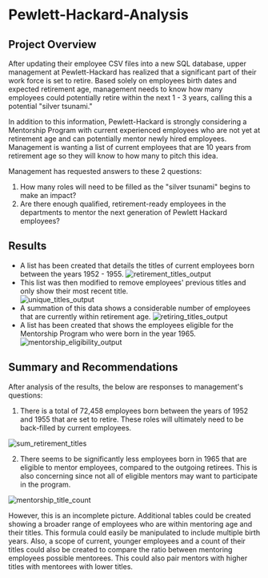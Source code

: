 # Pewlett-Hackard-Analysis
## Project Overview
After updating their employee CSV files into a new SQL database, upper management at Pewlett-Hackard has realized that a significant part of their work force is set to retire.  Based solely on employees birth dates and expected retirement age, management needs to know how many employees could potentially retire within the next 1 - 3 years, calling this a potential "silver tsunami."  

In addition to this information, Pewlett-Hackard is strongly considering a Mentorship Program with current experienced employees who are not yet at retirement age and can potentially mentor newly hired employees.  Management is wanting a list of current employees that are 10 years from retirement age so they will know to how many to pitch this idea.

Management has requested answers to these 2 questions:
1. How many roles will need to be filled as the "silver tsunami" begins to make an impact?
2. Are there enough qualified, retirement-ready employees in the departments to mentor the next generation of Pewlett Hackard employees?

## Results

- A list has been created that details the titles of current employees born between the years 1952 - 1955.
![retirement_titles_output](https://user-images.githubusercontent.com/106561880/180626199-7bed7f14-fb19-4667-b29e-130332cb2b1b.png)
- This list was then modified to remove employees' previous titles and only show their most recent title.  
![unique_titles_output](https://user-images.githubusercontent.com/106561880/180626207-048805c9-bf39-4c68-ba4f-c9ac8ecb16f7.png)
- A summation of this data shows a considerable number of employees that are currently within retirement age.
![retiring_titles_output](https://user-images.githubusercontent.com/106561880/180626219-1ed1aa48-1c96-42ee-9e35-a878dd347df5.png)
- A list has been created that shows the employees eligible for the Mentorship Program who were born in the year 1965.
![mentorship_eligibility_output](https://user-images.githubusercontent.com/106561880/180626223-d74b852e-0641-4030-9022-60b50a27652f.png)


## Summary and Recommendations
After analysis of the results, the below are responses to management's questions:
1. There is a total of 72,458 employees born between the years of 1952 and 1955 that are set to retire.  These roles will ultimately need to be back-filled by current employees.

![sum_retirement_titles](https://user-images.githubusercontent.com/106561880/180626229-768245a3-ff0f-4392-b039-a0de75aeb5b9.png)

2. There seems to be significantly less employees born in 1965 that are eligible to mentor employees, compared to the outgoing retirees.  This is also concerning since not all of eligible mentors may want to participate in the program.

![mentorship_title_count](https://user-images.githubusercontent.com/106561880/180626232-170a8419-97aa-4a33-95c5-dc13355c735b.png)

However, this is an incomplete picture.  Additional tables could be created showing a broader range of employees who are within mentoring age and their titles.  This formula could easily be manipulated to include multiple birth years.  Also, a scope of current, younger employees and a count of their titles could also be created to compare the ratio between mentoring employees possible mentorees.  This could also pair mentors with higher titles with mentorees with lower titles.  
